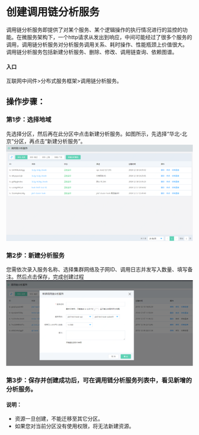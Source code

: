 # 创建调用链分析服务

调用链分析服务即提供了对某个服务、某个逻辑操作的执行情况进行的监控的功能。在微服务架构下，一个http请求从发出到响应，中间可能经过了很多个服务的调用，调用链分析服务对分析服务调用关系、耗时操作、性能瓶颈上价值很大。	调用链分析服务包括新建分析服务、删除、修改、调用链查询、依赖图谱。


#### 入口
互联网中间件>分布式服务框架>调用链分析服务。


##  操作步骤：
###   第1步：选择地域
先选择分区，然后再在此分区中点击新建分析服务。如图所示，先选择“华北-北京”分区，再点击“新建分析服务”。
 ![](../../../../../image/Internet-Middleware/JD-Distributed-Service-Framework/dyl-list.png)

###   第2步：新建分析服务
您需依次录入服务名称、选择集群网络及子网ID、调用日志并发写入数量、填写备注。然后点击保存，完成创建过程
 ![](../../../../../image/Internet-Middleware/JD-Distributed-Service-Framework/dyl-add.png)
 
###   第3步：保存并创建成功后，可在调用链分析服务列表中，看见新增的分析服务。
 
####   说明：
-  资源一旦创建，不能迁移至其它分区。
-  如果您对当前分区没有使用权限，将无法新建资源。
